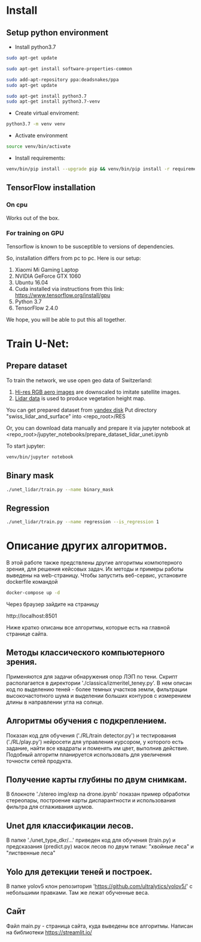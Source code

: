 # Install

## Setup python environment

* Install python3.7

```bash
sudo apt-get update

sudo apt-get install software-properties-common

sudo add-apt-repository ppa:deadsnakes/ppa
sudo apt-get update

sudo apt-get install python3.7
sudo apt-get install python3.7-venv
```

* Create virtual enviroment:
```bash
python3.7 -m venv venv
```
* Activate environment
```bash
source venv/bin/activate
```
* Install requirements:
```bash
venv/bin/pip install --upgrade pip && venv/bin/pip install -r requirements.txt
```

## TensorFlow installation

### On cpu

Works out of the box.

### For training on GPU

Tensorflow is known to be susceptible to versions of dependencies. 

So, installation differs from pc to pc. Here is our setup:

1. Xiaomi Mi Gaming Laptop
2. NVIDIA GeForce GTX 1060
3. Ubuntu 16.04
4. Cuda installed via instructions from this link: https://www.tensorflow.org/install/gpu
5. Python 3.7
6. TensorFlow 2.4.0

We hope, you will be able to put this all together.

# Train U-Net:

## Prepare dataset

To train the network, we use open geo data of Switzerland:

1. [Hi-res RGB aero images](https://www.swisstopo.admin.ch/en/geodata/images/ortho/swissimage10.html) are downscaled to imitate satellite images.
2. [Lidar data](https://www.swisstopo.admin.ch/en/geodata/height/surface3d.html) is used to produce vegetation height map. 

You can get prepared dataset from [yandex disk](https://disk.yandex.ru/d/UtViWQoDQO4jHg)
Put directory "swiss_lidar_and_surface" into <repo_root>/RES

Or, you can download data manually and prepare it via jupyter notebook at
<repo_root>/jupyter_notebooks/prepare_dataset_lidar_unet.ipynb

To start jupyter:
```bash
venv/bin/jupyter notebook
```

## Binary mask

```bash
./unet_lidar/train.py --name binary_mask
```

## Regression

```bash
./unet_lidar/train.py --name regression --is_regression 1
```


# Описание других алгоритмов.

В этой работе также предствлены другие алгоритмы компютерного зрения, для решения кейсовых задач. Их методы и примеры 
работы выведены на web-страницу. Чтобы запустить веб-сервис, установите dockerfile командой

```bash
docker-compose up -d
```
Через браузер зайдите на страницу 

http://localhost:8501

Ниже кратко описаны все алгоритмы, которые есть на главной странице сайта.

## Методы классического компьютерного зрения. 
Применяются для задачи обнаружения опор ЛЭП по тени. Скрипт располагается в директории './classica/izmeritel_teney.py'. 
В нем описан код по выделению теней - более темных участков земли, 
фильтрации высокочастотного шума и выделении больших контуров с измерением длины в направлении угла на солнце.

## Алгоритмы обучения с подкреплением.
Показан код для обучения ('./RL/train detector.py') и тестирования ('./RL/play.py') нейросети для управления курсором, у которого 
есть задание, найти все квадраты и поменять им цвет, выполнив действие. Подобный алгоритм планируется использовать
для увеличения точности сетей продукта.

## Получение карты глубины по двум снимкам.
В блокноте './stereo img/exp na drone.ipynb' показан пример обработки стереопары, построение карты диспарантности
и использования фильтра для сглаживания шумов.

## Unet для классификации лесов.
В папке './unet_type_dkr/...' приведен код для обучения (train.py) и предсказания (predict.py) масок лесов по двум типам:
"хвойные леса" и "лиственные леса"


## Yolo для детекции теней и построек.
В папке yolov5 клон репозитория 'https://github.com/ultralytics/yolov5/' с небольшими правками. Там же лежат
обученные веса.

## Сайт
Файл main.py - страница сайта, куда выведены все алгоритмы. Написан на библиотеки https://streamlit.io/

